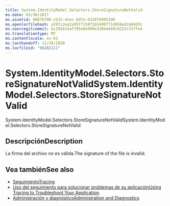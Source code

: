 ```yaml
---
title: System.IdentityModel.Selectors.StoreSignatureNotValid
ms.date: 03/30/2017
ms.assetid: 9087bf09-cb15-41ec-bd7a-6338789953d0
ms.openlocfilehash: a28fc2ea2a95ff158f1b5490771d856ed2a04d3c
ms.sourcegitcommit: bc293b14af795e0e999e3304dd40c0222cf2ffe4
ms.translationtype: MT
ms.contentlocale: es-ES
ms.lasthandoff: 11/26/2020
ms.locfileid: "96282111"
---
```

# <a name="systemidentitymodelselectorsstoresignaturenotvalid"></a><span data-ttu-id="99482-102">System.IdentityModel.Selectors.StoreSignatureNotValid</span><span class="sxs-lookup"><span data-stu-id="99482-102">System.IdentityModel.Selectors.StoreSignatureNotValid</span></span>

<span data-ttu-id="99482-103">System.IdentityModel.Selectors.StoreSignatureNotValid</span><span class="sxs-lookup"><span data-stu-id="99482-103">System.IdentityModel.Selectors.StoreSignatureNotValid</span></span>  
  
## <a name="description"></a><span data-ttu-id="99482-104">Descripción</span><span class="sxs-lookup"><span data-stu-id="99482-104">Description</span></span>  

 <span data-ttu-id="99482-105">La firma del archivo no es válida.</span><span class="sxs-lookup"><span data-stu-id="99482-105">The signature of the file is invalid.</span></span>  
  
## <a name="see-also"></a><span data-ttu-id="99482-106">Vea también</span><span class="sxs-lookup"><span data-stu-id="99482-106">See also</span></span>

- [<span data-ttu-id="99482-107">Seguimiento</span><span class="sxs-lookup"><span data-stu-id="99482-107">Tracing</span></span>](index.md)
- [<span data-ttu-id="99482-108">Uso del seguimiento para solucionar problemas de su aplicación</span><span class="sxs-lookup"><span data-stu-id="99482-108">Using Tracing to Troubleshoot Your Application</span></span>](using-tracing-to-troubleshoot-your-application.md)
- [<span data-ttu-id="99482-109">Administración y diagnóstico</span><span class="sxs-lookup"><span data-stu-id="99482-109">Administration and Diagnostics</span></span>](../index.md)
